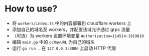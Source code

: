 # How to use?
* 将 `workers/index.ts` 中的内容部署到 cloudflare workers 上
* 添加自己的域名至 workers，并配置该域允许通过 grpc 流量
* （可选）为 workers 设置环境变量 `Authorization=114514:1919810`
* 编辑 `main.go` 中的 `ocRawURL` 为自己的域名
* 运行 `go run .` 在 `127.0.0.1:8080` 上启动 HTTP 代理